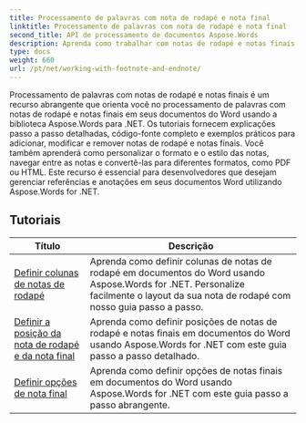 ```yaml
---
title: Processamento de palavras com nota de rodapé e nota final
linktitle: Processamento de palavras com nota de rodapé e nota final
second_title: API de processamento de documentos Aspose.Words
description: Aprenda como trabalhar com notas de rodapé e notas finais em seus documentos do Word com Aspose.Words for .NET. Tutoriais detalhados e exemplos práticos.
type: docs
weight: 660
url: /pt/net/working-with-footnote-and-endnote/
---
```

Processamento de palavras com notas de rodapé e notas finais é um recurso abrangente que orienta você no processamento de palavras com notas de rodapé e notas finais em seus documentos do Word usando a biblioteca Aspose.Words para .NET. Os tutoriais fornecem explicações passo a passo detalhadas, código-fonte completo e exemplos práticos para adicionar, modificar e remover notas de rodapé e notas finais. Você também aprenderá como personalizar o formato e o estilo das notas, navegar entre as notas e convertê-las para diferentes formatos, como PDF ou HTML. Este recurso é essencial para desenvolvedores que desejam gerenciar referências e anotações em seus documentos Word utilizando Aspose.Words for .NET.

 ## Tutoriais
| Título | Descrição |
| --- | --- |
| [Definir colunas de notas de rodapé](./set-foot-note-columns/) | Aprenda como definir colunas de notas de rodapé em documentos do Word usando Aspose.Words for .NET. Personalize facilmente o layout da sua nota de rodapé com nosso guia passo a passo. |
| [Definir a posição da nota de rodapé e da nota final](./set-footnote-and-end-note-position/) | Aprenda como definir posições de notas de rodapé e notas finais em documentos do Word usando Aspose.Words for .NET com este guia passo a passo detalhado. |
| [Definir opções de nota final](./set-endnote-options/) | Aprenda como definir opções de notas finais em documentos do Word usando Aspose.Words for .NET com este guia passo a passo abrangente. |